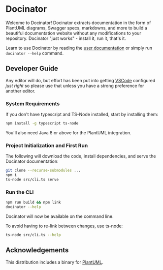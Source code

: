 # Docinator

Welcome to Docinator! Docinator extracts documentation in the form of PlantUML diagrams, Swagger specs, markdowns, and more to build a beautiful documentation website without any modifications to your repository. Docinator "just works" - install it, run it, that's it.

Learn to use Docinator by reading the [user documentation](docs/) or simply run `docinator --help` command.

<!-- TODO 
## User Guide

Docinator is published as an NPM/yarn package using the Gitlab NPM package
registry.

To install and use:

1. Make sure you've already [configured your local NPM/yarn to pull scoped packages
from the Gitlab package
registry](https://docs.gitlab.com/ee/user/packages/npm_registry/#authenticating-with-a-personal-access-token)

2. Then (assuming you've followed the above instructions to configure a package
scope named `@tmobile` mapped to the Gitlab NPM registry):

    ```bash
    npm install -g @tmobile/docinator
    ```
-->

## Developer Guide

Any editor will do, but effort has been put into getting
[VSCode](https://code.visualstudio.com/) configured _just right_ so please use
that unless you have a strong preference for another editor.

### System Requirements

If you don't have typescript and TS-Node installed, start by installing them:

```bash
npm install -g typescript ts-node
```

You'll also need Java 8 or above for the PlantUML integration.

### Project Initialization and First Run

The following will download the code, install dependencies, and serve the Docinator documentation:

```bash
git clone --recurse-submodules ...
npm i
ts-node src/cli.ts serve
```

### Run the CLI

```bash
npm run build && npm link
docinator --help
```

Docinator will now be available on the command line.

To avoid having to re-link between changes, use ts-node:

```bash
ts-node src/cli.ts --help
```

<!-- TODO:

## Resources

* [asciinema](https://asciinema.org/)

-->

## Acknowledgements

This distribution includes a binary for [PlantUML](https://github.com/plantuml/plantuml).
